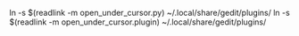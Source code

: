 ln -s $(readlink -m open_under_cursor.py) ~/.local/share/gedit/plugins/
ln -s $(readlink -m open_under_cursor.plugin) ~/.local/share/gedit/plugins/
